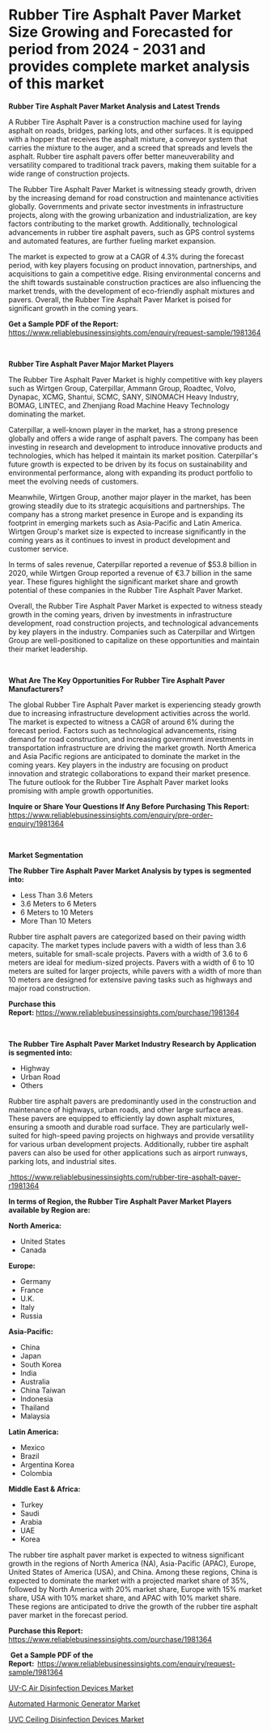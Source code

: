 <p><h1>Rubber Tire Asphalt Paver Market Size Growing and Forecasted for period from 2024 - 2031 and provides complete market analysis of this market</h1></p><p><strong>Rubber Tire Asphalt Paver Market Analysis and Latest Trends</strong></p>
<p><p>A Rubber Tire Asphalt Paver is a construction machine used for laying asphalt on roads, bridges, parking lots, and other surfaces. It is equipped with a hopper that receives the asphalt mixture, a conveyor system that carries the mixture to the auger, and a screed that spreads and levels the asphalt. Rubber tire asphalt pavers offer better maneuverability and versatility compared to traditional track pavers, making them suitable for a wide range of construction projects.</p><p>The Rubber Tire Asphalt Paver Market is witnessing steady growth, driven by the increasing demand for road construction and maintenance activities globally. Governments and private sector investments in infrastructure projects, along with the growing urbanization and industrialization, are key factors contributing to the market growth. Additionally, technological advancements in rubber tire asphalt pavers, such as GPS control systems and automated features, are further fueling market expansion.</p><p>The market is expected to grow at a CAGR of 4.3% during the forecast period, with key players focusing on product innovation, partnerships, and acquisitions to gain a competitive edge. Rising environmental concerns and the shift towards sustainable construction practices are also influencing the market trends, with the development of eco-friendly asphalt mixtures and pavers. Overall, the Rubber Tire Asphalt Paver Market is poised for significant growth in the coming years.</p></p>
<p><strong>Get a Sample PDF of the Report:&nbsp;</strong> <a href="https://www.reliablebusinessinsights.com/enquiry/request-sample/1981364">https://www.reliablebusinessinsights.com/enquiry/request-sample/1981364</a></p>
<p>&nbsp;</p>
<p><strong>Rubber Tire Asphalt Paver Major Market Players</strong></p>
<p><p>The Rubber Tire Asphalt Paver Market is highly competitive with key players such as Wirtgen Group, Caterpillar, Ammann Group, Roadtec, Volvo, Dynapac, XCMG, Shantui, SCMC, SANY, SINOMACH Heavy Industry, BOMAG, LINTEC, and Zhenjiang Road Machine Heavy Technology dominating the market.</p><p>Caterpillar, a well-known player in the market, has a strong presence globally and offers a wide range of asphalt pavers. The company has been investing in research and development to introduce innovative products and technologies, which has helped it maintain its market position. Caterpillar's future growth is expected to be driven by its focus on sustainability and environmental performance, along with expanding its product portfolio to meet the evolving needs of customers.</p><p>Meanwhile, Wirtgen Group, another major player in the market, has been growing steadily due to its strategic acquisitions and partnerships. The company has a strong market presence in Europe and is expanding its footprint in emerging markets such as Asia-Pacific and Latin America. Wirtgen Group's market size is expected to increase significantly in the coming years as it continues to invest in product development and customer service.</p><p>In terms of sales revenue, Caterpillar reported a revenue of $53.8 billion in 2020, while Wirtgen Group reported a revenue of €3.7 billion in the same year. These figures highlight the significant market share and growth potential of these companies in the Rubber Tire Asphalt Paver Market.</p><p>Overall, the Rubber Tire Asphalt Paver Market is expected to witness steady growth in the coming years, driven by investments in infrastructure development, road construction projects, and technological advancements by key players in the industry. Companies such as Caterpillar and Wirtgen Group are well-positioned to capitalize on these opportunities and maintain their market leadership.</p></p>
<p>&nbsp;</p>
<p><strong>What Are The Key Opportunities For Rubber Tire Asphalt Paver Manufacturers?</strong></p>
<p><p>The global Rubber Tire Asphalt Paver market is experiencing steady growth due to increasing infrastructure development activities across the world. The market is expected to witness a CAGR of around 6% during the forecast period. Factors such as technological advancements, rising demand for road construction, and increasing government investments in transportation infrastructure are driving the market growth. North America and Asia Pacific regions are anticipated to dominate the market in the coming years. Key players in the industry are focusing on product innovation and strategic collaborations to expand their market presence. The future outlook for the Rubber Tire Asphalt Paver market looks promising with ample growth opportunities.</p></p>
<p><strong>Inquire or Share Your Questions If Any Before Purchasing This Report:</strong> <a href="https://www.reliablebusinessinsights.com/enquiry/pre-order-enquiry/1981364">https://www.reliablebusinessinsights.com/enquiry/pre-order-enquiry/1981364</a></p>
<p>&nbsp;</p>
<p><strong>Market Segmentation</strong></p>
<p><strong>The Rubber Tire Asphalt Paver Market Analysis by types is segmented into:</strong></p>
<p><ul><li>Less Than 3.6 Meters</li><li>3.6 Meters to 6 Meters</li><li>6 Meters to 10 Meters</li><li>More Than 10 Meters</li></ul></p>
<p><p>Rubber tire asphalt pavers are categorized based on their paving width capacity. The market types include pavers with a width of less than 3.6 meters, suitable for small-scale projects. Pavers with a width of 3.6 to 6 meters are ideal for medium-sized projects. Pavers with a width of 6 to 10 meters are suited for larger projects, while pavers with a width of more than 10 meters are designed for extensive paving tasks such as highways and major road construction.</p></p>
<p><strong>Purchase this Report:&nbsp;</strong><a href="https://www.reliablebusinessinsights.com/purchase/1981364">https://www.reliablebusinessinsights.com/purchase/1981364</a></p>
<p>&nbsp;</p>
<p><strong>The Rubber Tire Asphalt Paver Market Industry Research by Application is segmented into:</strong></p>
<p><ul><li>Highway</li><li>Urban Road</li><li>Others</li></ul></p>
<p><p>Rubber tire asphalt pavers are predominantly used in the construction and maintenance of highways, urban roads, and other large surface areas. These pavers are equipped to efficiently lay down asphalt mixtures, ensuring a smooth and durable road surface. They are particularly well-suited for high-speed paving projects on highways and provide versatility for various urban development projects. Additionally, rubber tire asphalt pavers can also be used for other applications such as airport runways, parking lots, and industrial sites.</p></p>
<p><a href="https://www.reliablebusinessinsights.com/rubber-tire-asphalt-paver-r1981364">&nbsp;https://www.reliablebusinessinsights.com/rubber-tire-asphalt-paver-r1981364</a></p>
<p><strong>In terms of Region, the Rubber Tire Asphalt Paver Market Players available by Region are:</strong></p>
<p>
    <p> <strong> North America: </strong>
        <ul>
            <li>United States</li>
            <li>Canada</li>
        </ul>
        </p> 
    <p> <strong> Europe: </strong>
        <ul>
            <li>Germany</li>
            <li>France</li>
            <li>U.K.</li>
            <li>Italy</li>
            <li>Russia</li>
        </ul>
        </p> 
    <p> <strong> Asia-Pacific: </strong>
        <ul>
            <li>China</li>
            <li>Japan</li>
            <li>South Korea</li>
            <li>India</li>
            <li>Australia</li>
            <li>China Taiwan</li>
            <li>Indonesia</li>
            <li>Thailand</li>
            <li>Malaysia</li>
        </ul>
        </p> 
    <p> <strong> Latin America: </strong>
        <ul>
            <li>Mexico</li>
            <li>Brazil</li>
            <li>Argentina Korea</li>
            <li>Colombia</li>
        </ul>
        </p> 
    <p> <strong> Middle East & Africa: </strong>
        <ul>
            <li>Turkey</li>
            <li>Saudi</li>
            <li>Arabia</li>
            <li>UAE</li>
            <li>Korea</li>
        </ul>
    </p>
    </p>
<p><p>The rubber tire asphalt paver market is expected to witness significant growth in the regions of North America (NA), Asia-Pacific (APAC), Europe, United States of America (USA), and China. Among these regions, China is expected to dominate the market with a projected market share of 35%, followed by North America with 20% market share, Europe with 15% market share, USA with 10% market share, and APAC with 10% market share. These regions are anticipated to drive the growth of the rubber tire asphalt paver market in the forecast period.</p></p>
<p><strong>Purchase this Report: </strong><a href="https://www.reliablebusinessinsights.com/purchase/1981364">https://www.reliablebusinessinsights.com/purchase/1981364</a></p>
<p>&nbsp;<strong>Get a Sample PDF of the Report:&nbsp;&nbsp;</strong><a href="https://www.reliablebusinessinsights.com/enquiry/request-sample/1981364">https://www.reliablebusinessinsights.com/enquiry/request-sample/1981364</a></p>
<p><strong></strong></p>
<p><p><a href="https://github.com/qrkceaah30/Market-Research-Report-List-1/blob/main/uv-c-air-disinfection-devices-market.md">UV-C Air Disinfection Devices Market</a></p><p><a href="https://github.com/AnnChovey2023/Market-Research-Report-List-2/blob/main/automated-harmonic-generator-market.md">Automated Harmonic Generator Market</a></p><p><a href="https://github.com/yadanielu/Market-Research-Report-List-1/blob/main/uvc-ceiling-disinfection-devices-market.md">UVC Ceiling Disinfection Devices Market</a></p></p>